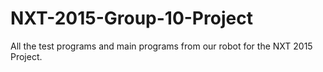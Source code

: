 # NXT-2015-Group-10-Project
All the test programs and main programs from our robot for the NXT 2015 Project.
